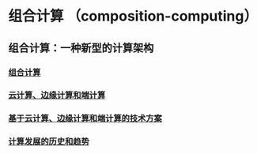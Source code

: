 # 组合计算 （composition-computing）

## 组合计算：一种新型的计算架构
### [组合计算](composition-computing.md)

### [云计算、边缘计算和端计算](3-computing-architectures.md)

### [基于云计算、边缘计算和端计算的技术方案](computing-solutions.md)
### [计算发展的历史和趋势](computing-history-trend.md)
